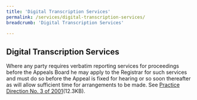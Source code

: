 ```yaml
---
title: 'Digital Transcription Services'
permalink: /services/digital-transcription-services/
breadcrumb: 'Digital Transcription Services'

---
```



Digital Transcription Services
---
Where any party requires verbatim reporting services for proceedings before the Appeals Board he may apply to the Registrar for such services and must do so before the Appeal is fixed for hearing or so soon thereafter as will allow sufficient time for arrangements to be made. See [Practice Direction No. 3 of 2001](/files/Services-DTS.pdf)(12.3KB).

